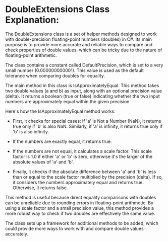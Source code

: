 # DoubleExtensions Class Explanation:

The DoubleExtensions class is a set of helper methods designed to work with double-precision floating-point numbers (doubles) in C#. Its main purpose is to provide more accurate and reliable ways to compare and check properties of double values, which can be tricky due to the nature of floating-point arithmetic.

The class contains a constant called DefaultPrecision, which is set to a very small number (0.000000000001). This value is used as the default tolerance when comparing doubles for equality.

The main method in this class is IsApproximatelyEqual. This method takes two double values (a and b) as input, along with an optional precision value (delta). It returns a boolean (true or false) indicating whether the two input numbers are approximately equal within the given precision.

Here's how the IsApproximatelyEqual method works:

- First, it checks for special cases: if 'a' is Not a Number (NaN), it returns true only if 'b' is also NaN. Similarly, if 'a' is infinity, it returns true only if 'b' is also infinity.

- If the numbers are exactly equal, it returns true.

- If the numbers are not equal, it calculates a scale factor. This scale factor is 1.0 if either 'a' or 'b' is zero, otherwise it's the larger of the absolute values of 'a' and 'b'.

- Finally, it checks if the absolute difference between 'a' and 'b' is less than or equal to the scale factor multiplied by the precision (delta). If so, it considers the numbers approximately equal and returns true. Otherwise, it returns false.

This method is useful because direct equality comparisons with doubles can be unreliable due to rounding errors in floating-point arithmetic. By using a scale factor and a small precision value, this method provides a more robust way to check if two doubles are effectively the same value.

The class sets up a framework for additional methods to be added, which could provide more ways to work with and compare double values accurately.